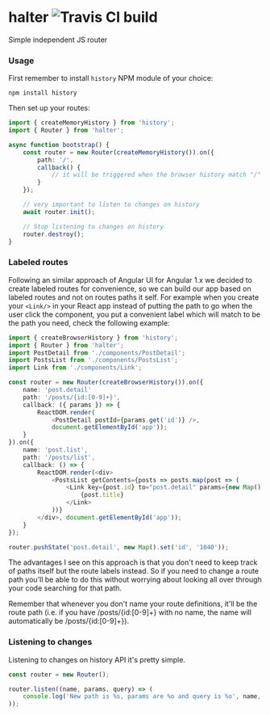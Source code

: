 # halter ![Travis CI build](https://travis-ci.org/VictorQueiroz/halter.svg?branch=master)

Simple independent JS router

### Usage

First remember to install `history` NPM module of your choice:

```
npm install history
```

Then set up your routes:

```ts
import { createMemoryHistory } from 'history';
import { Router } from 'halter';

async function bootstrap() {
    const router = new Router(createMemoryHistory()).on({
        path: '/',
        callback() {
            // it will be triggered when the browser history match "/"
        }
    });

    // very important to listen to changes on history
    await router.init();

    // Stop listening to changes on history
    router.destroy();
}
```

### Labeled routes

Following an similar approach of Angular UI for Angular 1.x we decided to create labeled routes for convenience, so we can build our app based on labeled routes and not on routes paths it self. For example when you create your `<Link/>` in your React app instead of putting the path to go when the user click the component, you put a convenient label which will match to be the path you need, check the following example:

```ts
import { createBrowserHistory } from 'history';
import { Router } from 'halter';
import PostDetail from './components/PostDetail';
import PostsList from './components/PostsList';
import Link from './components/Link';

const router = new Router(createBrowserHistory()).on({
    name: 'post.detail'
    path: '/posts/{id:[0-9]+}',
    callback: ({ params }) => {
        ReactDOM.render(
            <PostDetail postId={params.get('id')} />,
            document.getElementById('app'));
    }
}).on({
    name: 'post.list',
    path: '/posts/list',
    callback: () => {
        ReactDOM.render(<div>
            <PostsList getContents={posts => posts.map(post => (
                <Link key={post.id} to="post.detail" params={new Map().set('id', 'post.id')}>
                    {post.title}
                </Link>
            ))}
        </div>, document.getElementById('app'));
    }
});

router.pushState('post.detail', new Map().set('id', '1040'));
```

The advantages I see on this approach is that you don't need to keep track of paths itself but the route labels instead. So if you need to change a route path you'll be able to do this without worrying about looking all over through your code searching for that path.

Remember that whenever you don't name your route definitions, it'll be the route path (i.e. if you have /posts/{id:[0-9]+} with no name, the name will automatically be /posts/{id:[0-9]+}).

### Listening to changes

Listening to changes on history API it's pretty simple.

```js
const router = new Router();

router.listen((name, params, query) => (
    console.log('New path is %s, params are %o and query is %o', name, params, query);
));
```

